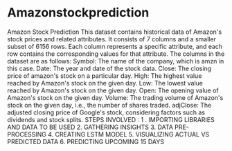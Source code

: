 # Amazonstockprediction


Amazon Stock Prediction
This dataset contains historical data of Amazon's stock prices and related attributes. It consists of 7 columns and a smaller subset of 6156 rows. Each column represents a specific attribute, and each row contains the corresponding values for that attribute.
The columns in the dataset are as follows:
Symbol: The name of the company, which is amzn in this case. Date: The year and date of the stock data. Close: The closing price of amazon's stock on a particular day. High: The highest value reached by Amazon's stock on the given day. Low: The lowest value reached by Amazon's stock on the given day. Open: The opening value of Amazon's stock on the given day. Volume: The trading volume of Amazon's stock on the given day, i.e., the number of shares traded. adjClose: The adjusted closing price of Google's stock, considering factors such as dividends and stock splits.
STEPS INVOLVED :
1 . IMPORTING LIBRARIES AND DATA TO BE USED
2. GATHERING INSIGHTS
3. DATA PRE-PROCESSING
4. CREATING LSTM MODEL
5. VISUALIZING ACTUAL VS PREDICTED DATA
6. PREDICTING UPCOMING 15 DAYS
